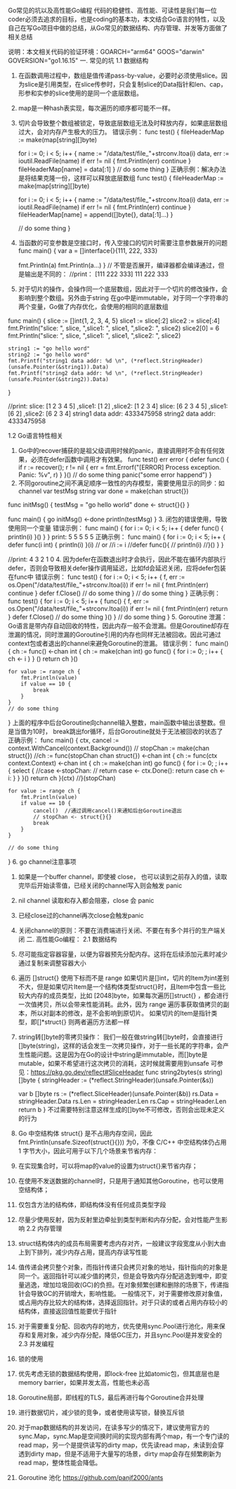 Go常见的坑以及高性能Go编程
代码的稳健性、高性能、可读性是我们每一位coder必须去追求的目标，也是coding的基本功，本文结合Go语言的特性，以及自己在写Go项目中做的总结，从Go常见的数据结构、内存管理、并发等方面做了相关总结

说明：本文相关代码的验证环境：GOARCH="arm64" GOOS="darwin" GOVERSION="go1.16.15"
一. 常见的坑
1.1  数据结构
1. 在函数调用过程中，数组是值传递pass-by-value，必要时必须使用slice。因为slice是引用类型，在slice传参时，只会复制slice的Data指针和len、cap，形参和实参的slice使用的是同一个底层数组。
2. map是一种hash表实现，每次遍历的顺序都可能不一样。
3. 切片会导致整个数组被锁定，导致底层数组无法及时释放内存，如果底层数组过大，会对内存产生极大的压力。
错误示例：
func test() {
    fileHeaderMap := make(map[string][]byte)

    for i := 0; i < 5; i++ {
        name := "/data/test/file_"+strconv.Itoa(i)
        data, err := ioutil.ReadFile(name)
        if err != nil {
            fmt.Println(err)
            continue
        }
        fileHeaderMap[name] = data[:1]
   }
   // do some thing
}
   正确示例：解决办法是将结果克隆一份，这样可以释放底层数组
func test() {
    fileHeaderMap := make(map[string][]byte)

    for i := 0; i < 5; i++ {
        name := "/data/test/file_"+strconv.Itoa(i)
        data, err := ioutil.ReadFile(name)
        if err != nil {
            fmt.Println(err)
            continue
        }
        fileHeaderMap[name] = append([]byte{}, data[:1]...)
    }

    // do some thing
}

4. 当函数的可变参数是空接口时，传入空接口的切片时需要注意参数展开的问题
func main() {
    var a = []interface{}{111, 222, 333}

    fmt.Println(a)
    fmt.Println(a...)
}
// 不管是否展开，编译器都会编译通过，但是输出是不同的：
//print：
[111 222 333]
111 222 333
5. 对于切片的操作，会操作同一个底层数组，因此对于一个切片的修改操作，会影响到整个数组。另外由于string 在go中是immutable，对于同一个字符串的两个变量，Go做了内存优化，会使用的相同的底层数组

func main() {
    slice := []int{1, 2, 3, 4, 5}
    slice1 := slice[:2]
    slice2 := slice[:4]
    fmt.Println("slice: ", slice, ",slice1: ", slice1, ",slice2: ", slice2)
    slice2[0] = 6
    fmt.Println("slice: ", slice, ",slice1: ", slice1, ",slice2: ", slice2)
    
    string1 := "go hello word"
    string2 := "go hello word"
    fmt.Printf("string1 data addr: %d \n", (*reflect.StringHeader)(unsafe.Pointer(&string1)).Data)
    fmt.Printf("string2 data addr: %d \n", (*reflect.StringHeader)(unsafe.Pointer(&string2)).Data)
}

//print:
slice:  [1 2 3 4 5] ,slice1:  [1 2] ,slice2:  [1 2 3 4]
slice:  [6 2 3 4 5] ,slice1:  [6 2] ,slice2:  [6 2 3 4]
string1 data addr: 4333475958 
string2 data addr: 4333475958

1.2 Go语言特性相关
1. Go中的recover捕获的是祖父级调用时候的panic，直接调用时不会有任何效果，必须在defer函数中调用才有效果。
func test() err error  {
    defer func() {
        if r := recover(); r != nil {
            err = fmt.Errorf("[ERROR] Process exception. Panic: %v", r)
        }
    }()
    // do some thing
    panic("some error happend")
}
2. 不同goroutine之间不满足顺序一致性的内存模型，需要使用显示的同步：如 channel 
var testMsg string
var done = make(chan struct{})

func initMsg() {
    testMsg = "go hello world"
    done <- struct{}{}
}

func main() {
    go initMsg()
    <-done
    println(testMsg)
}
3. 闭包的错误使用，导致使用同一个变量
错误示例：
func main() {
    for i := 0; i < 5; i++ {
        defer func() {
            println(i)
        }()
    }
}
print:
5
5
5
5
5
正确示例：
func main() {
    for i := 0; i < 5; i++ {
        defer func(i int) {
            println(i)
        }(i)
        // or
        //i := i
        //defer func(){
        //    println(i)
        //}()
    }
}

//print:
4
3
2
1
0
4. 因为defer在函数退出时才会执行，因此不能在循环内部执行defer，否则会导致相关defer操作调用延迟，比如fd会延迟关闭，应将defer包装在func中
错误示例：
func test() {
    for i := 0; i < 5; i++ {
        f, err := os.Open("/data/test/file_"+strconv.Itoa(i))
        if err != nil {
            fmt.Println(err)
            continue
        }
        defer f.Close()
        // do some thing
    }
    // do some thing
}
正确示例：
func test() {
    for i := 0; i < 5; i++ {
        func() {
            f, err := os.Open("/data/test/file_"+strconv.Itoa(i))
            if err != nil {
                fmt.Println(err)
                return
            }
            defer f.Close()
            // do some thing
        }()
    }
    // do some thing
}
5.  Goroutine 泄漏：
Go语言是带内存自动回收的特性，因此内存一般不会泄漏。但是Goroutine却存在泄漏的情况，同时泄漏的Goroutine引用的内存也同样无法被回收。因此可通过context包或者退出的channel来避免Goroutine的泄漏。
错误示例：
func main() {
    ch := func() <-chan int {
        ch := make(chan int)
        go func() {
            for i := 0; ; i++ {
                ch <- i
            }
        } ()
        return ch
    }()

    for value := range ch {
        fmt.Println(value)
        if value == 10 {
            break
        }
    }
    // do some thing
}
上面的程序中后台Goroutine向channel输入整数，main函数中输出该整数。但是当值为10时， break跳出for循环，后台Goroutine就处于无法被回收的状态了
正确示例：
func main() {
    ctx, cancel := context.WithCancel(context.Background())
    // stopChan := make(chan struct{})
    //ch := func(stopChan chan struct{}) <-chan int {
    ch := func(ctx context.Context) <-chan int {
        ch := make(chan int)
        go func() {
            for i := 0; ; i++ {
                select {
                //case <-stopChan:
                //   return
                case <- ctx.Done():
                    return
                case ch <- i:
                }
            }
        }()
        return ch
    }(ctx)
    //}(stopChan)

    for value := range ch {
        fmt.Println(value)
        if value == 10 {
            cancel()  //通过调用cancel()来通知后台Goroutine退出
            // stopChan <- struct{}{}
            break
        }
    }
    
    // do some thing
}
6. go channel注意事项
  1. 如果是一个buffer channel，即使被 close， 也可以读到之前存入的值，读取完毕后开始读零值，已经关闭的channel写入则会触发 panic
  2.  nil channel 读取和存入都会阻塞，close 会 panic
  3. 已经close过的channel再次close会触发panic
  4. 关闭channel的原则：不要在消费端进行关闭、不要在有多个并行的生产端关闭
 二. 高性能Go编程：
2.1 数据结构
1. 尽可能指定容器容量，以便为容器预先分配内存。这将在后续添加元素时减少通过复制来调整容器大小
2. 遍历 []struct{} 使用下标而不是 range
  如果切片是[]int，切片的Item为int差别不大，但是如果切片Item是一个结构体类型struct{}时，且Item中包含一些比较大内存的成员类型，比如 [2048]byte，如果每次遍历[]struct{} ，都会进行一次值拷贝，所以会带来性能消耗。此外，因为 range 遍历事获取值拷贝的副本，所以对副本的修改，是不会影响到原切片。 如果切片的Item是指针类型，即[]*struct{} 则两者遍历方法都一样
3. string转[]byte的零拷贝操作：
我们一般在做string转[]byte时，会直接进行[]byte(string)，这样的话会发生一次拷贝操作，对于一些长尾的字符串，会产生性能问题。这是因为在Go的设计中string是immutable，而[]byte是mutable，如果不希望进行这次拷贝的消耗，这时候就需要用到unsafe
可参见：https://pkg.go.dev/reflect#SliceHeader
 func string2bytes(s string) []byte {
     stringHeader := (*reflect.StringHeader)(unsafe.Pointer(&s))

     var b []byte
     rs := (*reflect.SliceHeader)(unsafe.Pointer(&b))
     rs.Data = stringHeader.Data
     rs.Len = stringHeader.Len
     rs.Cap = stringHeader.Len
     return b
}
不过需要特别注意这样生成的[]byte不可修改，否则会出现未定义的行为

4. Go 中空结构体 struct{} 是不占用内存空间，因此fmt.Println(unsafe.Sizeof(struct{}{})) 为0，不像 C/C++ 中空结构体仍占用 1 字节大小，因此可用于以下几个场景来节省内存：
  1. 在实现集合时，可以将map的value的设置为struct{}来节省内存；
  2. 在使用不发送数据的channel时，只是用于通知其他Goroutine，也可以使用空结构体；
  3. 仅包含方法的结构体，即结构体没有任何成员类型字段
  
5. 尽量少使用反射，因为反射里边牵扯到类型判断和内存分配，会对性能产生影响
2.2 内存管理
1. struct结构体内的成员布局需要考虑内存对齐，一般建议字段宽度从小到大由上到下排列，减少内存占用，提高内存读写性能

2. 值传递会拷贝整个对象，而指针传递只会拷贝对象的地址，指针指向的对象是同一个。返回指针可以减少值的拷贝，但是会导致内存分配逃逸到堆中，即变量逃逸，增加垃圾回收(GC)的负担。在对象频繁创建和删除的场景下，传递指针会导致GC的开销增大，影响性能。
一般情况下，对于需要修改原对象值，或占用内存比较大的结构体，选择返回指针。对于只读的或者占用内存较小的结构体，直接返回值性能要优于指针

3. 对于需要重复分配、回收内存的地方，优先使用sync.Pool进行池化，用来保存和复用对象，减少内存分配，降低GC压力，并且sync.Pool是并发安全的
2.3 并发编程
1. 锁的使用
  1. 优先考虑无锁的数据结构使用，即lock-free 比如atomic包，但其底层也是memory barrier，如果并发太高，性能也未必高
  2. Goroutine局部，即线程的TLS，最后再进行每个Goroutine合并处理
  3. 进行数据切片，减少锁的竞争，或者使用读写锁，替换互斥锁
  4. 对于map数据结构的并发访问，在读多写少的情况下，建议使用官方的sync.Map，sync.Map是空间换时间的实现内部有两个map，有一个专门读的read map，另一个是提供读写的dirty map，优先读read map，未读到会穿透到dirty map，但是不适用于大量写的场景，dirty map会存在频繁刷新为read map，整体性能会降低。
2. Goroutine 池化 https://github.com/panjf2000/ants
